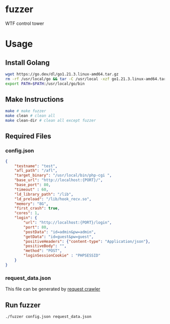 # fuzzer
WTF control tower

# Usage
## Install Golang

```bash
wget https://go.dev/dl/go1.21.3.linux-amd64.tar.gz
rm -rf /usr/local/go && tar -C /usr/local -xzf go1.21.3.linux-amd64.tar.gz
export PATH=$PATH:/usr/local/go/bin
```

## Make Instructions

```bash
make # make fuzzer
make clean # clean all
make clean-dir # clean all except fuzzer
```

## Required Files
### config.json

```json
{
    "testname": "test",
    "afl_path": "/afl",
    "target_binary": "/usr/local/bin/php-cgi ",
    "base_url": "http://localhost:{PORT}/",
    "base_port": 80,
    "timeout" : 60,
    "ld_library_path": "/lib",
    "ld_preload": "/lib/hook_recv.so",
    "memory": "8G",
    "first_crash": true,
    "cores": 1,
    "login": {
        "url": "http://localhost:{PORT}/login",
        "port": 80,
        "postData": "id=admin&pw=admin",
        "getData": "id=guest&pw=guest",
        "positiveHeaders": {"content-type": "Application/json"},
        "positiveBody": "",
        "method": "POST",
        "loginSessionCookie" : "PHPSESSID"
    }
}
```

### request_data.json
This file can be generated by [request crawler](https://github.com/BoB-WebFuzzing/Request-Crawler)

## Run fuzzer

```bash
./fuzzer config.json request_data.json
```
